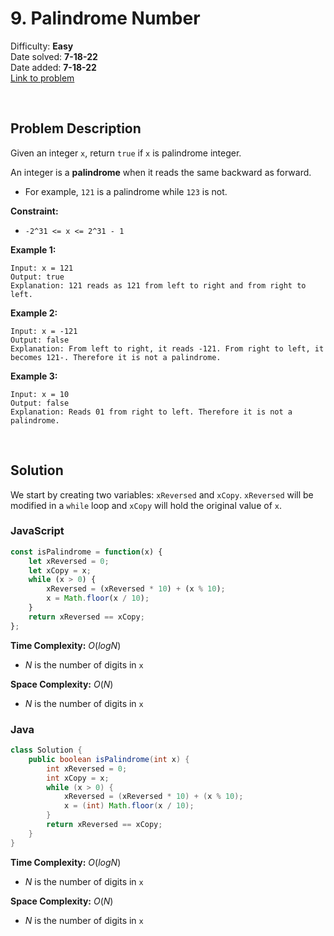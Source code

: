 # 9. Palindrome Number

Difficulty: **Easy**  
Date solved: **7-18-22**  
Date added: **7-18-22**  
[Link to problem](https://leetcode.com/problems/palindrome-number/)

<br>

## Problem Description

Given an integer `x`, return `true` if `x` is palindrome integer.

An integer is a **palindrome** when it reads the same backward as forward.

- For example, `121` is a palindrome while `123` is not.

**Constraint:**

- `-2^31 <= x <= 2^31 - 1`

**Example 1:**

```
Input: x = 121
Output: true
Explanation: 121 reads as 121 from left to right and from right to left.
```

**Example 2:**

```
Input: x = -121
Output: false
Explanation: From left to right, it reads -121. From right to left, it becomes 121-. Therefore it is not a palindrome.
```

**Example 3:**

```
Input: x = 10
Output: false
Explanation: Reads 01 from right to left. Therefore it is not a palindrome.
```

<br>

## Solution

We start by creating two variables: `xReversed` and `xCopy`. `xReversed` will be modified in a `while` loop and `xCopy` will hold the original value of `x`. 

### **JavaScript**

```js
const isPalindrome = function(x) {
    let xReversed = 0;
    let xCopy = x;
    while (x > 0) {
        xReversed = (xReversed * 10) + (x % 10);
        x = Math.floor(x / 10);
    }
    return xReversed == xCopy;
};
```

**Time Complexity:** $O(logN)$
- $N$ is the number of digits in `x`

**Space Complexity:** $O(N)$
- $N$ is the number of digits in `x`

### **Java**

```java
class Solution {
    public boolean isPalindrome(int x) {
        int xReversed = 0;
        int xCopy = x;
        while (x > 0) {
            xReversed = (xReversed * 10) + (x % 10);
            x = (int) Math.floor(x / 10);
        }
        return xReversed == xCopy;
    }
}
```

**Time Complexity:** $O(logN)$
- $N$ is the number of digits in `x`

**Space Complexity:** $O(N)$
- $N$ is the number of digits in `x`